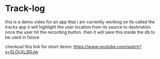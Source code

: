 # Track-log
this is a demo video for an app that i am currently working on  Its called the tracks app it will highlight the user location from its source to destination once the user hit the recording button. then it will save this inside the db to be used in future

checkout this link for short demo:
https://www.youtube.com/watch?v=SLOcXi_9GJw
